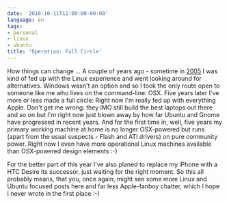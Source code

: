 ```yaml
---
date: '2010-10-11T12:00:00-00:00'
language: en
tags:
- personal
- linux
- ubuntu
title: 'Operation: Full Circle'
---
```



How things can change ... A couple of years ago - sometime in
[2005](http://zerokspot.com/weblog/2005/11/08/orderning-a-new-era-for-me/) I
was kind of fed up with the Linux experience and went looking around for
alternatives. Windows wasn't an option and so I took the only route open to
someone like me who lives on the command-line: OSX. Five years later I've more
or less made a full circle: Right now I'm really fed up with everything Apple.
Don't get me wrong: they IMO still build the best laptops out there and so on
but I'm right now just blown away by how far Ubuntu and Gnome have progressed
in recent years. And for the first time in, well, five years my primary
working machine at home is no longer OSX-powered but runs (apart from the
usual suspects - Flash and ATI drivers) on pure community power. Right now I
even have more operational Linux machines available than OSX-powered design
elements :-)

For the better part of this year I've also planed to replace my iPhone with a
HTC Desire its successor, just waiting for the right moment. So this all
probably means, that you, once again, might see some more Linux and Ubuntu
focused posts here and far less Apple-fanboy chatter, which I hope I never
wrote in the first place :-)
